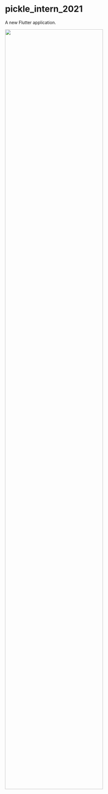 # pickle_intern_2021

A new Flutter application.

<img width="80%" src="https://user-images.githubusercontent.com/42969129/156928882-371402c5-91da-4088-a73c-cccd59897851.gif"/>


